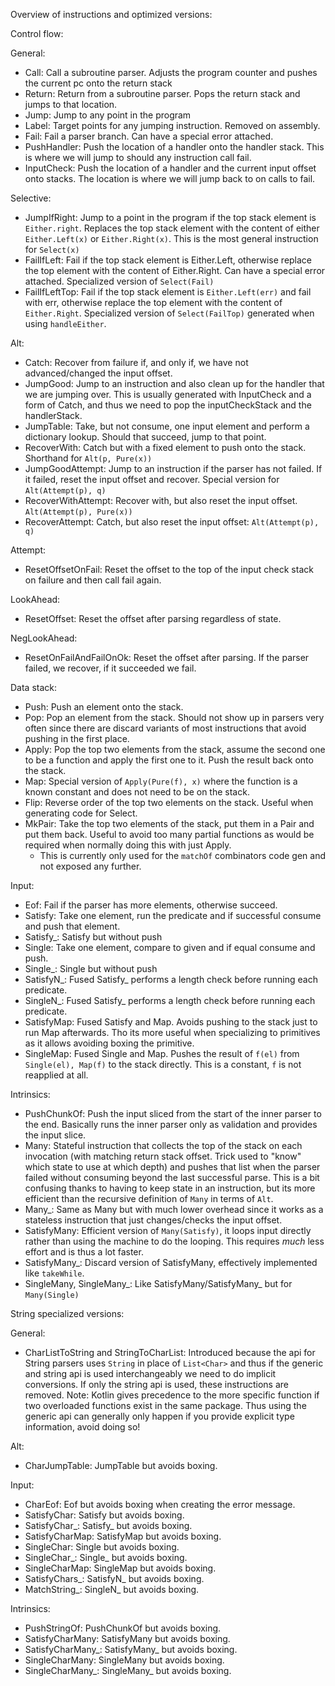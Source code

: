 Overview of instructions and optimized versions:

Control flow:

General:
- Call: Call a subroutine parser. Adjusts the program counter and pushes the current pc onto the return stack
- Return: Return from a subroutine parser. Pops the return stack and jumps to that location.
- Jump: Jump to any point in the program
- Label: Target points for any jumping instruction. Removed on assembly.
- Fail: Fail a parser branch. Can have a special error attached.
- PushHandler: Push the location of a handler onto the handler stack. This is where we will jump to should any instruction call fail.
- InputCheck: Push the location of a handler and the current input offset onto stacks. The location is where we will jump back to on calls to fail.

Selective:
- JumpIfRight: Jump to a point in the program if the top stack element is `Either.right`. Replaces the top stack element with the content of either `Either.Left(x)` or `Either.Right(x)`. This is the most general instruction for `Select(x)`
- FailIfLeft: Fail if the top stack element is Either.Left, otherwise replace the top element with the content of Either.Right. Can have a special error attached. Specialized version of `Select(Fail)`
- FailIfLeftTop: Fail if the top stack element is `Either.Left(err)` and fail with err, otherwise replace the top element with the content of `Either.Right`. Specialized version of `Select(FailTop)` generated when using `handleEither`.

Alt:
- Catch: Recover from failure if, and only if, we have not advanced/changed the input offset.
- JumpGood: Jump to an instruction and also clean up for the handler that we are jumping over. This is usually generated with InputCheck and a form of Catch, and thus we need to pop the inputCheckStack and the handlerStack.
- JumpTable: Take, but not consume, one input element and perform a dictionary lookup. Should that succeed, jump to that point.
- RecoverWith: Catch but with a fixed element to push onto the stack. Shorthand for `Alt(p, Pure(x))`
- JumpGoodAttempt: Jump to an instruction if the parser has not failed. If it failed, reset the input offset and recover. Special version for `Alt(Attempt(p), q)`
- RecoverWithAttempt: Recover with, but also reset the input offset. `Alt(Attempt(p), Pure(x))`
- RecoverAttempt: Catch, but also reset the input offset: `Alt(Attempt(p), q)`

Attempt:
- ResetOffsetOnFail: Reset the offset to the top of the input check stack on failure and then call fail again.

LookAhead:
- ResetOffset: Reset the offset after parsing regardless of state.

NegLookAhead:
- ResetOnFailAndFailOnOk: Reset the offset after parsing. If the parser failed, we recover, if it succeeded we fail.

Data stack:
- Push: Push an element onto the stack.
- Pop: Pop an element from the stack. Should not show up in parsers very often since there are discard variants of most instructions that avoid pushing in the first place.
- Apply: Pop the top two elements from the stack, assume the second one to be a function and apply the first one to it. Push the result back onto the stack.
- Map: Special version of `Apply(Pure(f), x)` where the function is a known constant and does not need to be on the stack.
- Flip: Reverse order of the top two elements on the stack. Useful when generating code for Select.
- MkPair: Take the top two elements of the stack, put them in a Pair and put them back. Useful to avoid too many partial functions as would be required when normally doing this with just Apply.
    - This is currently only used for the `matchOf` combinators code gen and not exposed any further.

Input:
- Eof: Fail if the parser has more elements, otherwise succeed.
- Satisfy: Take one element, run the predicate and if successful consume and push that element.
- Satisfy_: Satisfy but without push
- Single: Take one element, compare to given and if equal consume and push.
- Single_: Single but without push
- SatisfyN_: Fused Satisfy_ performs a length check before running each predicate.
- SingleN_: Fused Satisfy_ performs a length check before running each predicate.
- SatisfyMap: Fused Satisfy and Map. Avoids pushing to the stack just to run Map afterwards. Tho its more useful when specializing to primitives as it allows avoiding boxing the primitive.
- SingleMap: Fused Single and Map. Pushes the result of `f(el)` from `Single(el), Map(f)` to the stack directly. This is a constant, `f` is not reapplied at all.

Intrinsics:
- PushChunkOf: Push the input sliced from the start of the inner parser to the end. Basically runs the inner parser only as validation and provides the input slice.
- Many: Stateful instruction that collects the top of the stack on each invocation (with matching return stack offset. Trick used to "know" which state to use at which depth) and pushes that list when the parser failed without consuming beyond the last successful parse. This is a bit confusing thanks to having to keep state in an instruction, but its more efficient than the recursive definition of `Many` in terms of `Alt`.
- Many_: Same as Many but with much lower overhead since it works as a stateless instruction that just changes/checks the input offset.
- SatisfyMany: Efficient version of `Many(Satisfy)`, it loops input directly rather than using the machine to do the looping. This requires *much* less effort and is thus a lot faster.
- SatisfyMany_: Discard version of SatisfyMany, effectively implemented like `takeWhile`.
- SingleMany, SingleMany_: Like SatisfyMany/SatisfyMany_ but for `Many(Single)`

String specialized versions:

General:
- CharListToString and StringToCharList: Introduced because the api for String parsers uses `String` in place of `List<Char>` and thus if the generic and string api is used interchangeably we need to do implicit conversions. If only the string api is used, these instructions are removed. Note: Kotlin gives precedence to the more specific function if two overloaded functions exist in the same package. Thus using the generic api can generally only happen if you provide explicit type information, avoid doing so!

Alt:
- CharJumpTable: JumpTable but avoids boxing.

Input:
- CharEof: Eof but avoids boxing when creating the error message.
- SatisfyChar: Satisfy but avoids boxing.
- SatisfyChar_: Satisfy_ but avoids boxing.
- SatisfyCharMap: SatisfyMap but avoids boxing.
- SingleChar: Single but avoids boxing.
- SingleChar_: Single_ but avoids boxing.
- SingleCharMap: SingleMap but avoids boxing.
- SatisfyChars_: SatisfyN_ but avoids boxing.
- MatchString_: SingleN_ but avoids boxing.

Intrinsics:
- PushStringOf: PushChunkOf but avoids boxing.
- SatisfyCharMany: SatisfyMany but avoids boxing.
- SatisfyCharMany_: SatisfyMany_ but avoids boxing.
- SingleCharMany: SingleMany but avoids boxing.
- SingleCharMany_: SingleMany_ but avoids boxing.

